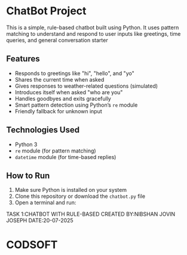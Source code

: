 #  ChatBot Project

This is a simple, rule-based chatbot built using Python. It uses pattern matching to understand and respond to user inputs like greetings, time queries, and general conversation starter

##  Features

- Responds to greetings like "hi", "hello", and "yo"
- Shares the current time when asked
- Gives responses to weather-related questions (simulated)
- Introduces itself when asked "who are you"
- Handles goodbyes and exits gracefully
- Smart pattern detection using Python’s `re` module
- Friendly fallback for unknown input


##  Technologies Used

- Python 3
- `re` module (for pattern matching)
- `datetime` module (for time-based replies)

##  How to Run

1. Make sure Python is installed on your system
2. Clone this repository or download the `chatbot.py` file
3. Open a terminal and run:


TASK 1:CHATBOT WITH RULE-BASED
CREATED BY:NIBSHAN JOVIN JOSEPH
DATE:20-07-2025
# CODSOFT
